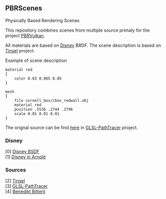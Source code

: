 ## PBRScenes

Physically Based Rendering Scenes

This repository combines scenes from multiple source primaly for the project [PBRVulkan](https://github.com/Zielon/PBRVulkan).

All materials are based on [Disney](https://media.disneyanimation.com/uploads/production/publication_asset/48/asset/s2012_pbs_disney_brdf_notes_v3.pdf) BRDF. The scene description is based on [Tinsel](https://github.com/mmacklin/tinsel) project.


Example of scene description
```
material red
{
	color 0.63 0.065 0.05
}

mesh
{
	file cornell_box/cbox_redwall.obj
	material red
	position .5536 .2744 .2796
	scale 0.01 0.01 0.01
}
```

The orignal source can be find [here](https://drive.google.com/file/d/1UFMMoVb5uB7WIvCeHOfQ2dCQSxNMXluB/view) in [GLSL-PathTracer](https://github.com/knightcrawler25/GLSL-PathTracer) project.

### Disney

[0] [Disney BSDF](https://blog.selfshadow.com/publications/s2015-shading-course/burley/s2015_pbs_disney_bsdf_notes.pdf) \
[1] [Disney in Arnold](http://shihchinw.github.io/2015/07/implementing-disney-principled-brdf-in-arnold.html)

### Sources

[2] [Tinsel](https://github.com/mmacklin/tinsel) \
[3] [GLSL-PathTracer](https://github.com/knightcrawler25/GLSL-PathTracer) \
[4] [Benedikt Bitterli](https://benedikt-bitterli.me/resources/)
